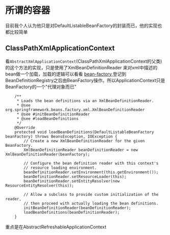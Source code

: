# 所谓的容器

目前我个人认为他只是对DefaultListableBeanFactory的封装而已，他的实现也都比较简单

## ClassPathXmlApplicationContext

看`AbstractXmlApplicationContext`(ClassPathXmlApplicationContext的父类)的这个方法的实现，只是使用了XmlBeanDefinitionReader 来对xml中描述的bean做一个加载，加载的逻辑可以看看 [bean-factory](/spring-core/applicationcontext.md "bean-factory"),登记到BeanDefinitionRegistry之后由BeanFactory操作。所以ApplicationContext只是BeanFactory的一个"代理对象而已"


```
	/**
	 * Loads the bean definitions via an XmlBeanDefinitionReader.
	 * @see org.springframework.beans.factory.xml.XmlBeanDefinitionReader
	 * @see #initBeanDefinitionReader
	 * @see #loadBeanDefinitions
	 */
	@Override
	protected void loadBeanDefinitions(DefaultListableBeanFactory beanFactory) throws BeansException, IOException {
		// Create a new XmlBeanDefinitionReader for the given BeanFactory.
		XmlBeanDefinitionReader beanDefinitionReader = new XmlBeanDefinitionReader(beanFactory);

		// Configure the bean definition reader with this context's
		// resource loading environment.
		beanDefinitionReader.setEnvironment(this.getEnvironment());
		beanDefinitionReader.setResourceLoader(this);
		beanDefinitionReader.setEntityResolver(new ResourceEntityResolver(this));

		// Allow a subclass to provide custom initialization of the reader,
		// then proceed with actually loading the bean definitions.
		initBeanDefinitionReader(beanDefinitionReader);
		loadBeanDefinitions(beanDefinitionReader);
	}
```

重点是在AbstractRefreshableApplicationContext


